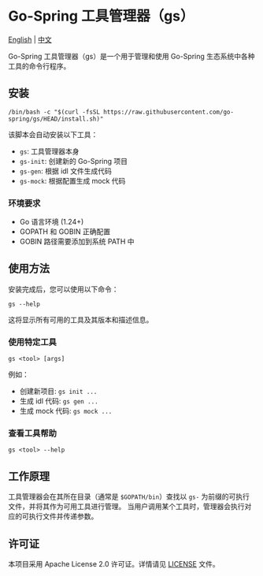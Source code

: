 # Go-Spring 工具管理器（gs）

[English](README.md) | [中文](README_CN.md)

Go-Spring 工具管理器（gs）是一个用于管理和使用 Go-Spring 生态系统中各种工具的命令行程序。

## 安装

```
/bin/bash -c "$(curl -fsSL https://raw.githubusercontent.com/go-spring/gs/HEAD/install.sh)"
```

该脚本会自动安装以下工具：

- `gs`: 工具管理器本身
- `gs-init`: 创建新的 Go-Spring 项目
- `gs-gen`: 根据 idl 文件生成代码
- `gs-mock`: 根据配置生成 mock 代码

### 环境要求

- Go 语言环境 (1.24+)
- GOPATH 和 GOBIN 正确配置
- GOBIN 路径需要添加到系统 PATH 中

## 使用方法

安装完成后，您可以使用以下命令：

```shell
gs --help
```

这将显示所有可用的工具及其版本和描述信息。

### 使用特定工具

```shell
gs <tool> [args]
```

例如：

- 创建新项目: `gs init ...`
- 生成 idl 代码: `gs gen ...`
- 生成 mock 代码: `gs mock ...`

### 查看工具帮助

```shell
gs <tool> --help
```

## 工作原理

工具管理器会在其所在目录（通常是 `$GOPATH/bin`）查找以 `gs-` 为前缀的可执行文件，并将其作为可用工具进行管理。
当用户调用某个工具时，管理器会执行对应的可执行文件并传递参数。

## 许可证

本项目采用 Apache License 2.0 许可证。详情请见 [LICENSE](LICENSE) 文件。